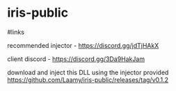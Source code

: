 # iris-public

#links

recommended injector - https://discord.gg/jdTjHAkX

client discord - https://discord.gg/3Da9HakJam

download and inject this DLL using the injector provided https://github.com/Laamy/iris-public/releases/tag/v0.1.2
